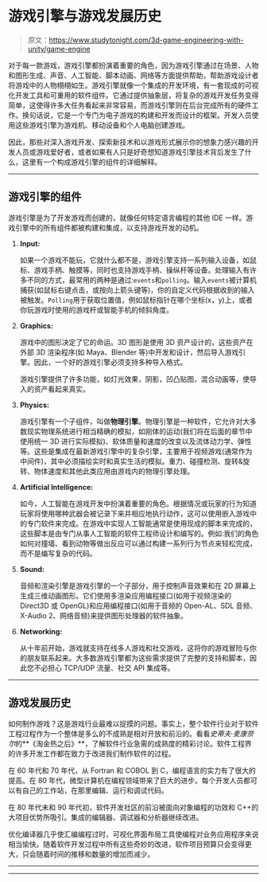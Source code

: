# 游戏引擎与游戏发展历史

> 原文：<https://www.studytonight.com/3d-game-engineering-with-unity/game-engine>

对于每一款游戏，游戏引擎都扮演着重要的角色，因为游戏引擎通过在场景、人物和图形生成、声音、人工智能、脚本动画、网络等方面提供帮助，帮助游戏设计者将游戏中的人物栩栩如生。游戏引擎就像一个集成的开发环境，有一套现成的可视化开发工具和可重用的软件组件。它通过提供抽象层，将复杂的游戏开发任务变得简单，这使得许多大任务看起来非常容易，而游戏引擎则在后台完成所有的硬件工作。换句话说，它是一个专门为电子游戏的构建和开发而设计的框架。开发人员使用这些游戏引擎为游戏机、移动设备和个人电脑创建游戏。

因此，那些对深入游戏开发、探索新技术和以游戏形式展示你的想象力感兴趣的开发人员或游戏爱好者，或者如果有人只是好奇想知道游戏引擎技术背后发生了什么，这里有一个构成游戏引擎的组件的详细解释。

* * *

## 游戏引擎的组件

游戏引擎是为了开发游戏而创建的，就像任何特定语言编程的其他 IDE 一样。游戏引擎中的所有组件都被构建和集成，以支持游戏开发的动机。

1.  **Input:**

    如果一个游戏不能玩，它就什么都不是，游戏引擎支持一系列输入设备，如鼠标、游戏手柄、触摸等，同时也支持游戏手柄、操纵杆等设备。处理输入有许多不同的方式，最常用的两种是通过:`events`和`polling`。输入`events`被计算机捕获(如鼠标右键点击，或按向上箭头键等)，你的自定义代码根据收到的输入被触发。`Polling`用于获取位置值，例如鼠标指针在哪个坐标(x，y)上，或者你玩游戏时使用的游戏杆或智能手机的倾斜角度。

2.  **Graphics:**

    游戏中的图形决定了它的命运。3D 图形是使用 3D 资产设计的，这些资产在外部 3D 渲染程序(如 Maya、Blender 等)中开发和设计，然后导入游戏引擎。因此，一个好的游戏引擎必须支持多种导入格式。

    游戏引擎提供了许多功能，如灯光效果，阴影，凹凸贴图，混合动画等，使导入的资产看起来真实。

3.  **Physics:**

    游戏引擎有一个子组件，叫做**物理引擎**。物理引擎是一种软件，它允许对大多数现实物理系统进行相当精确的模拟，如刚体的运动(我们将在后面的章节中使用统一 3D 进行实际模拟)、软体质量和速度的改变以及流体动力学、弹性等。这些是集成在最新游戏引擎中的复杂引擎，主要用于视频游戏(通常作为中间件)，其中必须描绘实时和真实生活的模拟。重力、碰撞检测、旋转&旋转、物体速度和其他此类应用由游戏内的物理引擎处理。

4.  **Artificial Intelligence:**

    如今，人工智能在游戏开发中扮演着重要的角色。根据情况或玩家的行为知道玩家将使用哪种武器会被记录下来并相应地执行动作，这可以使用嵌入游戏中的专门软件来完成。在游戏中实现人工智能通常是使用现成的脚本来完成的，这些脚本是由专门从事人工智能的软件工程师设计和编写的。例如:我们的角色如何对撞墙、看到动物等做出反应可以通过构建一系列行为节点来轻松完成，而不是编写复杂的代码。

5.  **Sound:**

    音频和渲染引擎是游戏引擎的一个子部分，用于控制声音效果和在 2D 屏幕上生成三维动画图形。它们使用多渲染应用编程接口(如用于视频渲染的 Direct3D 或 OpenGL)和应用编程接口(如用于音频的 Open-AL、SDL 音频、X-Audio 2、网络音频)来提供图形处理器的软件抽象。

6.  **Networking:**

    从十年前开始，游戏就支持在线多人游戏和社交游戏，这将你的游戏冒险与你的朋友联系起来。大多数游戏引擎都为这些需求提供了完整的支持和脚本，因此您不必担心 TCP/UDP 流量、社交 API 集成等。

* * *

## 游戏发展历史

如何制作游戏？这是游戏行业最难以捉摸的问题。事实上，整个软件行业对于软件工程过程作为一个整体是多么的不成熟是相对开放和前沿的。看看*史蒂夫·麦康奈尔*的**《淘金热之后》**，了解软件行业急需的成熟度的精彩讨论。软件工程界的许多开发工作都在致力于改进我们制作软件的过程。

在 60 年代和 70 年代，从 Fortran 和 COBOL 到 C，编程语言的实力有了很大的提高。在 80 年代，微型计算机在编程领域带来了巨大的进步。每个开发人员都可以有自己的工作站，在那里编辑、运行和调试代码。

在 80 年代末和 90 年代初，软件开发社区的前沿被面向对象编程的功效和 C++的大项目优势所吸引。集成的编辑器、调试器和分析器继续改进。

优化编译器几乎使汇编编程过时，可视化界面布局工具使编程对业务应用程序来说相当愉快。随着软件开发过程中所有这些奇妙的改进，软件项目预算只会变得更大，只会随着时间的推移和数量的增加而减少。

* * *

* * *